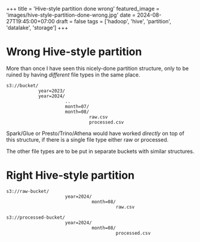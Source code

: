 +++
title = 'Hive-style partition done wrong'
featured_image = 'images/hive-style-partition-done-wrong.jpg'
date = 2024-08-27T19:45:00+07:00
draft = false
tags = ['hadoop', 'hive', 'partition', 'datalake', 'storage']
+++
# Wrong Hive-style partition

More than once I have seen this nicely-done partition structure, only to be ruined by having *different* file types in the same place.

```
s3://bucket/
            year=2023/
            year=2024/
                      ..
                      month=07/
                      month=08/
                               raw.csv
                               processed.csv
```

Spark/Glue or Presto/Trino/Athena would have worked *directly* on top of this structure, if there is a single file type either raw or processed.

The other file types are to be put in separate buckets with similar structures.

# Right Hive-style partition

```
s3://raw-bucket/
                      year=2024/
                                month=08/
                                         raw.csv

s3://processed-bucket/
                      year=2024/
                                month=08/
                                         processed.csv
```

